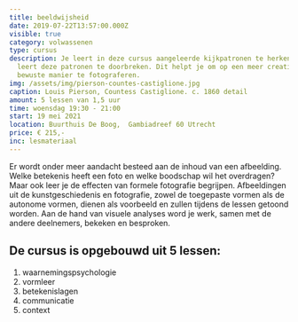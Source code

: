 ```yaml
---
title: beeldwijsheid
date: 2019-07-22T13:57:00.000Z
visible: true
category: volwassenen
type: cursus
description: Je leert in deze cursus aangeleerde kijkpatronen te herkennen en je
  leert deze patronen te doorbreken. Dit helpt je om op een meer creatieve en
  bewuste manier te fotograferen.
img: /assets/img/pierson-countes-castiglione.jpg
caption: Louis Pierson, Countess Castiglione. c. 1860 detail
amount: 5 lessen van 1,5 uur
time: woensdag 19:30 - 21:00
start: 19 mei 2021
location: Buurthuis De Boog,  Gambiadreef 60 Utrecht
price: € 215,-
inc: lesmateriaal
---
```

 Er wordt onder meer aandacht besteed aan de inhoud van een afbeelding. Welke betekenis heeft een foto en welke boodschap wil het overdragen? Maar ook leer je de effecten van formele fotografie begrijpen. Afbeeldingen uit de kunstgeschiedenis en fotografie, zowel de toegepaste vormen als de autonome vormen, dienen als voorbeeld en zullen tijdens de lessen getoond worden. Aan de hand van visuele analyses word je werk, samen met de andere deelnemers, bekeken en besproken. 

## De cursus is opgebouwd uit 5 lessen:

1. waarnemingspsychologie
2. vormleer
3. betekenislagen
4. communicatie
5. context
